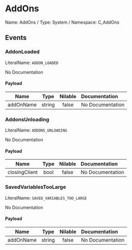 # AddOns

Name: AddOns / Type: System / Namespace: C_AddOns

## Events

### AddonLoaded
LiteralName: `ADDON_LOADED`

No Documentation

#### Payload
|Name|Type|Nilable|Documentation|
|:---:|:---:|:---:|:---|
|addOnName|string|false|No Documentation|
### AddonsUnloading
LiteralName: `ADDONS_UNLOADING`

No Documentation

#### Payload
|Name|Type|Nilable|Documentation|
|:---:|:---:|:---:|:---|
|closingClient|bool|false|No Documentation|
### SavedVariablesTooLarge
LiteralName: `SAVED_VARIABLES_TOO_LARGE`

No Documentation

#### Payload
|Name|Type|Nilable|Documentation|
|:---:|:---:|:---:|:---|
|addOnName|string|false|No Documentation|